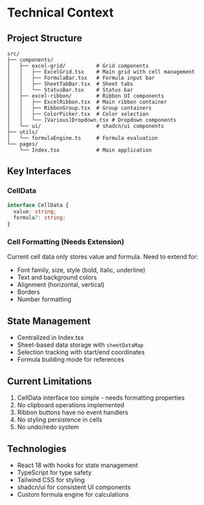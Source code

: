 # Technical Context

## Project Structure
```
src/
├── components/
│   ├── excel-grid/          # Grid components
│   │   ├── ExcelGrid.tsx    # Main grid with cell management
│   │   ├── FormulaBar.tsx   # Formula input bar
│   │   ├── SheetTabBar.tsx  # Sheet tabs
│   │   └── StatusBar.tsx    # Status bar
│   ├── excel-ribbon/        # Ribbon UI components
│   │   ├── ExcelRibbon.tsx  # Main ribbon container
│   │   ├── RibbonGroup.tsx  # Group containers
│   │   ├── ColorPicker.tsx  # Color selection
│   │   └── [Various]Dropdown.tsx # Dropdown components
│   └── ui/                  # shadcn/ui components
├── utils/
│   └── formulaEngine.ts     # Formula evaluation
└── pages/
    └── Index.tsx            # Main application
```

## Key Interfaces

### CellData
```typescript
interface CellData {
  value: string;
  formula?: string;
}
```

### Cell Formatting (Needs Extension)
Current cell data only stores value and formula. Need to extend for:
- Font family, size, style (bold, italic, underline)
- Text and background colors
- Alignment (horizontal, vertical)
- Borders
- Number formatting

## State Management
- Centralized in Index.tsx
- Sheet-based data storage with `sheetDataMap`
- Selection tracking with start/end coordinates
- Formula building mode for references

## Current Limitations
1. CellData interface too simple - needs formatting properties
2. No clipboard operations implemented
3. Ribbon buttons have no event handlers
4. No styling persistence in cells
5. No undo/redo system

## Technologies
- React 18 with hooks for state management
- TypeScript for type safety
- Tailwind CSS for styling
- shadcn/ui for consistent UI components
- Custom formula engine for calculations

